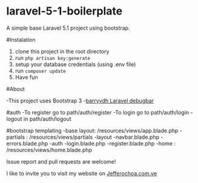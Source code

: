 # laravel-5-1-boilerplate
A simple base Laravel 5.1 project using bootstrap.

#Instalation
1. clone this project in the root directory
2. run `php artisan key:generate`
3. setup your database credentials (using .env file)
4. run `composer update`
5. Have fun

#About

-This project uses Bootstrap 3 
-[barryvdh Laravel debugbar](https://github.com/barryvdh/laravel-dompdf)

#auth
-To register go to path/auth/register
-To login go to path/auth/login
-logout in path/auth/logout

#bootstrap templating
-base layout: /resources/views/app.blade.php
-partials : /resources/views/partials
  -layout
    -navbar.blade.php
    -errors.blade.php
  -auth
    -login.blade.php
    -register.blade.php
-home : /resources/views/home.blade.php

Issue report and pull requests are welcome!

I like to invite you to visit my website on [Jefferochoa.com.ve](http://jefferochoa.com.ve)
